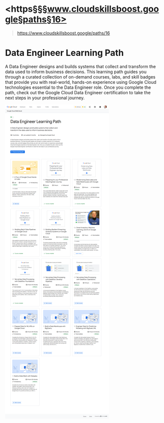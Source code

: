 # <https§§§www.cloudskillsboost.google§paths§16>
> <https://www.cloudskillsboost.google/paths/16>

# Data Engineer Learning Path

A Data Engineer designs and builds systems that collect and transform the data used to inform business decisions. This learning path guides you through a curated collection of on-demand courses, labs, and skill badges that provide you with real-world, hands-on experience using Google Cloud technologies essential to the Data Engineer role. Once you complete the path, check out the Google Cloud Data Engineer certification to take the next steps in your professional journey.

![alt text](image.png)